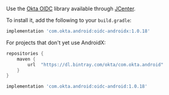 Use the [Okta OIDC](https://github.com/okta/okta-oidc-android) library available through [JCenter](https://bintray.com/okta/com.okta.android/okta-oidc-android).

To install it, add the following to your `build.gradle`:

```groovy
implementation 'com.okta.android:oidc-androidx:1.0.18'
```

For projects that don't yet use AndroidX:

```groovy
repositories {
    maven {
        url  "https://dl.bintray.com/okta/com.okta.android"
    }
}
```

```groovy
implementation 'com.okta.android:oidc-android:1.0.18'
```
